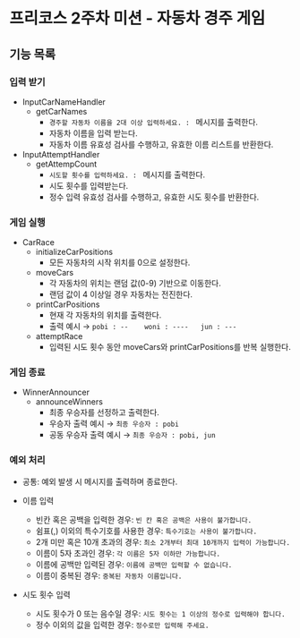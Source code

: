 # 프리코스 2주차 미션 - 자동차 경주 게임

## 기능 목록

### 입력 받기
- InputCarNameHandler
  - getCarNames
    - `경주할 자동차 이름을 2대 이상 입력하세요. : ` 메시지를 출력한다.
    - 자동차 이름을 입력 받는다.
    - 자동차 이름 유효성 검사를 수행하고, 유효한 이름 리스트를 반환한다.
- InputAttemptHandler
  - getAttempCount
    - `시도할 횟수를 입력하세요. : ` 메시지를 출력한다.
    - 시도 횟수를 입력받는다.
    - 정수 입력 유효성 검사를 수행하고, 유효한 시도 횟수를 반환한다.

### 게임 실행
- CarRace
  - initializeCarPositions
    - 모든 자동차의 시작 위치를 0으로 설정한다.
  - moveCars
    - 각 자동차의 위치는 랜덤 값(0-9) 기반으로 이동한다.
    - 랜덤 값이 4 이상일 경우 자동차는 전진한다.
  - printCarPositions
    - 현재 각 자동차의 위치를 출력한다.
    - 출력 예시 → `pobi : --    woni : ----   jun : ---`
  - attemptRace
    - 입력된 시도 횟수 동안 moveCars와 printCarPositions를 반복 실행한다.

### 게임 종료
- WinnerAnnouncer
  - announceWinners
    - 최종 우승자를 선정하고 출력한다.
    - 우승자 출력 예시 → `최종 우승자 : pobi`
    - 공동 우승자 출력 예시 → `최종 우승자 : pobi, jun`

### 예외 처리
- 공통: 예외 발생 시 메시지를 출력하며 종료한다.
- 이름 입력
  - 빈칸 혹은 공백을 입력한 경우: `빈 칸 혹은 공백은 사용이 불가합니다.`
  - 쉼표(,) 이외의 특수기호를 사용한 경우: `특수기호는 사용이 불가합니다.`
  - 2개 미만 혹은 10개 초과의 경우: `최소 2개부터 최대 10개까지 입력이 가능합니다.`
  - 이름이 5자 초과인 경우: `각 이름은 5자 이하만 가능합니다.`
  - 이름에 공백만 입력된 경우: `이름에 공백만 입력할 수 없습니다.`
  - 이름이 중복된 경우: `중복된 자동차 이름입니다.`

- 시도 횟수 입력
  - 시도 횟수가 0 또는 음수일 경우: `시도 횟수는 1 이상의 정수로 입력해야 합니다.`
  - 정수 이외의 값을 입력한 경우: `정수로만 입력해 주세요.`